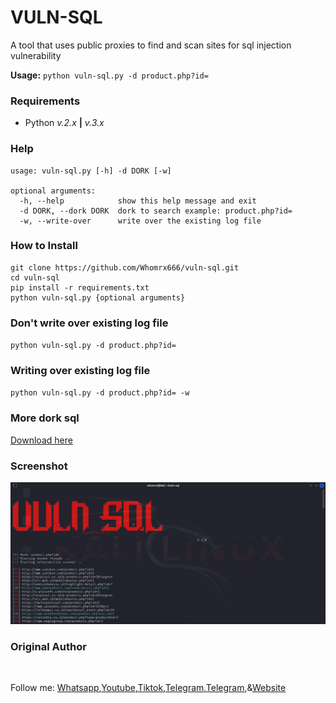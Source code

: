 # VULN-SQL

A tool that uses public proxies to find and scan sites for sql injection vulnerability<br>

__Usage:__ `python vuln-sql.py -d product.php?id=`

### Requirements
- Python *v.2.x* **|** *v.3.x*

### Help
```
usage: vuln-sql.py [-h] -d DORK [-w]

optional arguments:
  -h, --help            show this help message and exit
  -d DORK, --dork DORK  dork to search example: product.php?id=
  -w, --write-over      write over the existing log file
```

### How to Install 
```
git clone https://github.com/Whomrx666/vuln-sql.git
cd vuln-sql
pip install -r requirements.txt
python vuln-sql.py {optional arguments}
```

### Don't write over existing log file 
`python vuln-sql.py -d product.php?id=`

### Writing over existing log file 
`python vuln-sql.py -d product.php?id= -w`

### More dork sql
[Download here](https://www.mediafire.com/file/rfdrbmvqm5wknbv/dork_sql.txt/file)

### Screenshot
<img src="screenshot/vuln-sql.png" atl=""/>

### Original Author
<a href="https://github.com/Whomrx666"><img src="https://img.shields.io/badge/Original-Author-brightgreen.svg" alt=""/></a>

Follow me: [Whatsapp](https://wa.me/6287855190571),[Youtube](https://youtube.com/@whomrx666),[Tiktok](https://www.tiktok.com/@whomr.x),[Telegram](https://www.tiktok.com/@whomr.x),[Telegram](https://t.me/@Whomr_X),&[Website](https://whomrxhackers.blogspot.com/)

